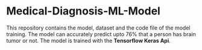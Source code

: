 # Medical-Diagnosis-ML-Model
This repository contains the model, dataset and the code file of the model training. 
The model can accurately predict upto 76% that a person has brain tumor or not.
The model is trained with the **Tensorflow Keras Api**.
